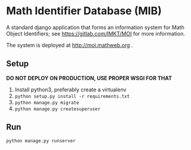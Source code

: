 # Math Identifier Database  (MIB)

A standard django application that forms an information system
for Math Object Identifiers; see https://gitlab.com/IMKT/MOI for more information.

The system is deployed at http://moi.mathweb.org .

## Setup

**DO NOT DEPLOY ON PRODUCTION, USE PROPER WSGI FOR THAT**

1. Install python3, preferably create a virtualenv
2. ```python setup.py install -r requirements.txt```
3. ```python manage.py migrate```
4. ```python manage.py createsuperuser```


## Run
```python manage.py runserver```
